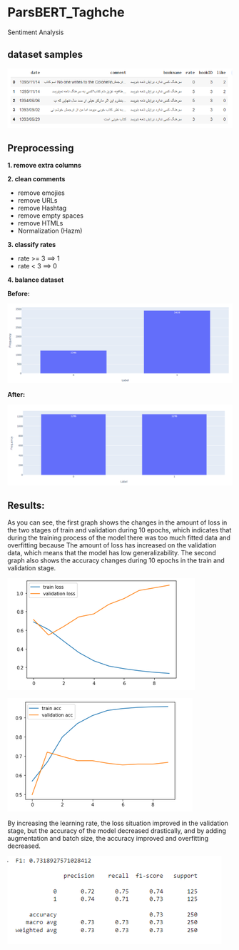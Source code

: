 # ParsBERT_Taghche

Sentiment Analysis

## dataset samples

![alt text](https://github.com/smohammadi96/ParsBERT_Taghche/blob/main/images/dataset_sample.png)

## Preprocessing
**1. remove extra columns**

**2. clean comments**
   - remove emojies
   - remove URLs
   - remove Hashtag
   - remove empty spaces
   - remove HTMLs
   - Normalization (Hazm)
  
 **3. classify rates**
 
   - rate >= 3 ==> 1
   - rate < 3 ==> 0

**4. balance dataset**

**Before:**

![alt text](https://github.com/smohammadi96/ParsBERT_Taghche/blob/main/images/chart1.png)

**After:**

![alt text](https://github.com/smohammadi96/ParsBERT_Taghche/blob/main/images/chart2.png)

## Results:

As you can see, the first graph shows the changes in the amount of loss in the two stages of train and validation during 10 epochs, which indicates that during the training process of the model there was too much fitted data and overfitting because The amount of loss has increased on the validation data, which means that the model has low generalizability. The second graph also shows the accuracy changes during 10 epochs in the train and validation stage.

![alt text](https://github.com/smohammadi96/ParsBERT_Taghche/blob/main/images/train_val_!.png)


![alt text](https://github.com/smohammadi96/ParsBERT_Taghche/blob/main/images/train_val_2.png)

By increasing the learning rate, the loss situation improved in the validation stage, but the accuracy of the model decreased drastically, and by adding augmentation and batch size, the accuracy improved and overfitting decreased.

![alt text](https://github.com/smohammadi96/ParsBERT_Taghche/blob/main/images/result.png)







